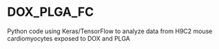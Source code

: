 # DOX_PLGA_FC

Python code using Keras/TensorFlow to analyze data from H9C2 mouse cardiomyocytes exposed to DOX and PLGA
